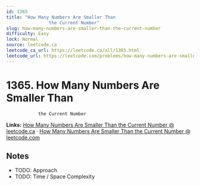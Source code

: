 ```yaml
--- 
id: 1365
title: "How Many Numbers Are Smaller Than
                the Current Number"
slug: how-many-numbers-are-smaller-than-the-current-number
difficulty: Easy
lock: Normal
source: leetcode.ca
leetcode_ca_url: https://leetcode.ca/all/1365.html
leetcode_url: https://leetcode.com/problems/how-many-numbers-are-smaller-than-the-current-number/
---
```


# 1365. How Many Numbers Are Smaller Than
                the Current Number

**Links:** [How Many Numbers Are Smaller Than
                the Current Number @ leetcode.ca](https://leetcode.ca/all/1365.html) · [How Many Numbers Are Smaller Than
                the Current Number @ leetcode.com](https://leetcode.com/problems/how-many-numbers-are-smaller-than-the-current-number/)

## Notes
- TODO: Approach
- TODO: Time / Space Complexity
